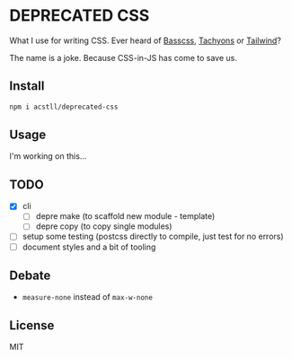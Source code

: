 # DEPRECATED CSS

What I use for writing CSS. Ever heard of [Basscss](https://basscss.com), [Tachyons](https://tachyons.io) or [Tailwind](https://tailwindcss.com)?

The name is a joke. Because CSS-in-JS has come to save us.

## Install

```bash
npm i acstll/deprecated-css
```

## Usage

I'm working on this…

## TODO

- [x] cli
  - [ ] depre make <module-name> (to scaffold new module - template)
  - [ ] depre copy <file> (to copy single modules)
- [ ] setup some testing (postcss directly to compile, just test for no errors)
- [ ] document styles and a bit of tooling

## Debate

- `measure-none` instead of `max-w-none`

## License

MIT
